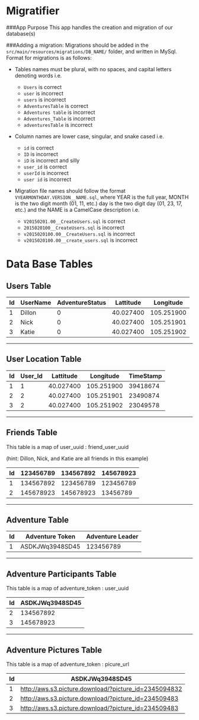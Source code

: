 Migratifier
===========

###App Purpose
This app handles the creation and migration of our database(s)

###Adding a migration:
Migrations should be added in the ```src/main/resources/migrations/DB_NAME/``` folder, and written in MySql. Format for migrations is as follows:
  - Tables names must be plural, with no spaces, and capital letters denoting words i.e.
      - ```Users``` is correct
      - ```user``` is incorrect
      - ```users``` is incorrect
      - ```AdventuresTable``` is correct
      - ```Adventures table``` is incorrect
      - ```Adventures_Table``` is incorrect
      - ```adventuresTable``` is incorrect


  - Column names are lower case, singular, and snake cased i.e.
      - ```id``` is correct
      - ```ID``` is incorrect
      - ```iD``` is incorrect and silly
      - ```user_id``` is correct
      - ```userId``` is incorrect
      - ```user id``` is incorrect

  - Migration file names should follow the format ```VYEARMONTHDAY.VERSION__NAME.sql```,
  where YEAR is the full year, MONTH is the two digit month (01, 11, etc.) day is the
  two digit day (01, 23, 17, etc.) and the NAME is a CamelCase description i.e.
    - ```V20150201.00__CreateUsers.sql``` is correct
    - ```2015020100__CreateUsers.sql``` is incorrect
    - ```v2015020100.00__CreateUsers.sql``` is incorrect
    - ```v2015020100.00__create_users.sql``` is incorrect


Data Base Tables
================

Users Table
--------------
Id  | UserName  | AdventureStatus | Lattitude| Longitude
---| --------- | --------------  | -------- | ---------
1  | Dillon | 0 | 40.027400 | 105.251900
2  | Nick   | 0 | 40.027400 | 105.251901
3  | Katie  | 0 | 40.027400 | 105.251902
---------------------
User Location Table
--------------------
Id | User_Id | Lattitude| Longitude | TimeStamp
---| --------|--------- | --------- | ---------
1  | 1 | 40.027400 | 105.251900 | 39418674
2  | 2 | 40.027400 | 105.251901 | 23490874
3  | 2 | 40.027400 | 105.251902 | 23049578
----------------------
Friends Table
-------------------
This table is a map of  user_uuid : friend_user_uuid

(hint: Dillon, Nick, and Katie are all friends in this example)

Id | 123456789  | 134567892 | 145678923 |
---| ------------ | ---------- | ---------
1  | 134567892  | 123456789 | 123456789
2  | 145678923  | 145678923 | 13456789
----------------------
Adventure Table
-----------------------
Id | Adventure Token  | Adventure Leader |
---| ---------------- | ---------------  |
1  | ASDKJWq3948SD45  | 123456789
----------------------
Adventure Participants Table
-------------------------
This table is a map of adventure_token : user_uuid

Id | ASDKJWq3948SD45
---| ------------
2  | 134567892
3  | 145678923
----------------------------
Adventure Pictures Table
-------------------------
This table is a map of adventure_token : picure_url

Id | ASDKJWq3948SD45 |
---| ------------ |
1  | http://aws.s3.picture.download/?picture_id=2345094832
2  | http://aws.s3.picture.download/?picture_id=234509483
3  | http://aws.s3.picture.download/?picture_id=234509483
